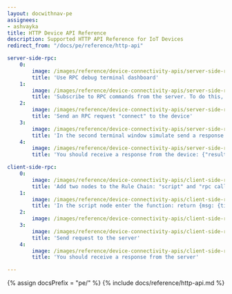 ```yaml
---
layout: docwithnav-pe
assignees:
- ashvayka
title: HTTP Device API Reference
description: Supported HTTP API Reference for IoT Devices
redirect_from: "/docs/pe/reference/http-api"

server-side-rpc:
    0:
        image: /images/reference/device-connectivity-apis/server-side-rpc-http-1-pe.png
        title: 'Use RPC debug terminal dashboard'
    1:
        image: /images/reference/device-connectivity-apis/server-side-rpc-http-2-pe.png
        title: 'Subscribe to RPC commands from the server. To do this, in the first terminal window send GET request with observe flag'
    2:
        image: /images/reference/device-connectivity-apis/server-side-rpc-http-3-pe.png
        title: 'Send an RPC request "connect" to the device'
    3:
        image: /images/reference/device-connectivity-apis/server-side-rpc-http-4-pe.png
        title: 'In the second terminal window simulate send a response from the device to the server'
    4:
        image: /images/reference/device-connectivity-apis/server-side-rpc-http-5-pe.png
        title: 'You should receive a response from the device: {"result":"ok"}'

client-side-rpc:
    0:
        image: /images/reference/device-connectivity-apis/client-side-rpc-1-pe.png
        title: 'Add two nodes to the Rule Chain: "script" and "rpc call reply"'
    1:
        image: /images/reference/device-connectivity-apis/client-side-rpc-2-pe.png
        title: 'In the script node enter the function: return {msg: {time:String(new Date())}, metadata: metadata, msgType: msgType};'
    2:
        image: /images/reference/device-connectivity-apis/client-side-rpc-3-pe.png
    3:
        image: /images/reference/device-connectivity-apis/client-side-rpc-http-4-pe.png
        title: 'Send request to the server'
    4:
        image: /images/reference/device-connectivity-apis/client-side-rpc-http-5-pe.png
        title: 'You should receive a response from the server'

---
```


{% assign docsPrefix = "pe/" %}
{% include docs/reference/http-api.md %}
